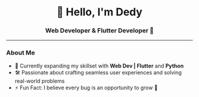 <h1 align="center">👋 Hello, I'm Dedy</h1>
<h3 align="center"> Web Developer  & Flutter Developer 🚀 </h3>

---
### About Me  
- 🌱 Currently expanding my skillset with **Web Dev | Flutter** and **Python**  
- 🛠 Passionate about crafting seamless user experiences and solving real-world problems  
- ⚡ Fun Fact: I believe every bug is an opportunity to grow 🌱  
